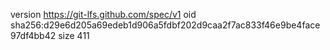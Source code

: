 version https://git-lfs.github.com/spec/v1
oid sha256:d29e6d205a69edeb1d906a5fdbf202d9caa2f7ac833f46e9be4face97df4bb42
size 411
